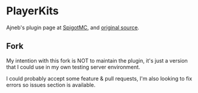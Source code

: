 # PlayerKits
 Ajneb's plugin page at [SpigotMC](https://www.spigotmc.org/resources/playerkits-fully-configurable-kits-1-8-1-17.75185/), and [original source](https://github.com/Ajneb97/PlayerKits).

## Fork
My intention with this fork is NOT to maintain the plugin, it's just a version that I could use in my own testing server environment.

I could probably accept some feature & pull requests, I'm also looking to fix errors so issues section is available.
